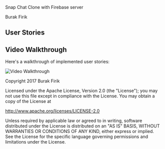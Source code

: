 Snap Chat Clone with Firebase server

Burak Firik



## User Stories


## Video Walkthrough

Here's a walkthrough of implemented user stories:


<img src='https://github.com/burakfirik/SnapChat/blob/master/snapchat.gif' title='Video Walkthrough' width='' alt='Video Walkthrough' />


Copyright 2017 Burak Firik

Licensed under the Apache License, Version 2.0 (the "License");
you may not use this file except in compliance with the License.
You may obtain a copy of the License at

http://www.apache.org/licenses/LICENSE-2.0

Unless required by applicable law or agreed to in writing, software
distributed under the License is distributed on an "AS IS" BASIS,
WITHOUT WARRANTIES OR CONDITIONS OF ANY KIND, either express or implied.
See the License for the specific language governing permissions and
limitations under the License.

